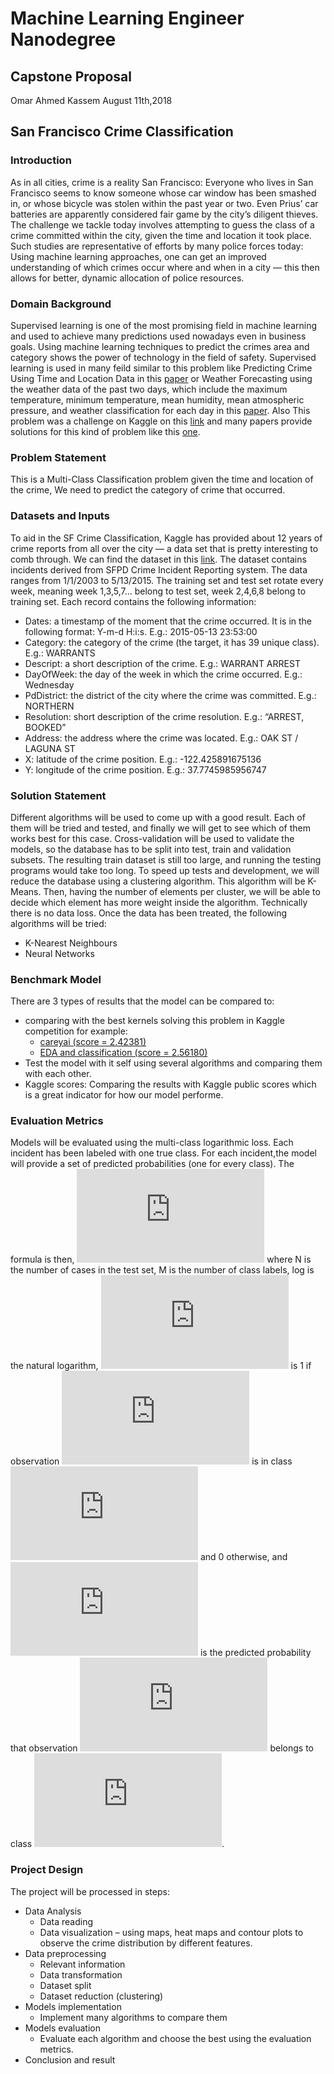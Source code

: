 # Machine Learning Engineer Nanodegree
## Capstone Proposal
Omar Ahmed Kassem
August 11th,2018

## San Francisco Crime Classification

### Introduction

As in all cities, crime is a reality San Francisco: Everyone who lives in San Francisco seems to know someone whose car window has been smashed in, or whose bicycle was stolen within the past year or two. Even Prius’ car batteries are apparently considered fair game by the city’s diligent thieves. The challenge we tackle today involves attempting to guess the class of a crime committed within the city, given the time and location it took place. Such studies are representative of efforts by many police forces today: Using machine learning approaches, one can get an improved understanding of which crimes occur where and when in a city — this then allows for better, dynamic allocation of police resources.

### Domain Background

Supervised learning is one of the most promising field in machine learning and used to achieve many predictions used nowadays even in business goals. Using machine learning techniques to predict the crimes area and category shows the power of technology in the field of safety.
Supervised learning is used in many feild similar to this problem like Predicting Crime Using Time and Location Data in this [paper](http://dspace.bracu.ac.bd/xmlui/bitstream/handle/10361/8197/15141009_CSE.pdf?sequence=1&isAllowed=y) or Weather Forecasting using the weather data of the past two days, which include the maximum temperature, minimum temperature, mean humidity, mean atmospheric pressure, and weather classification for each day in this [paper](http://cs229.stanford.edu/proj2016/report/HolmstromLiuVo-MachineLearningAppliedToWeatherForecasting-report.pdf). 
Also This problem was a challenge on Kaggle on this [link](https://www.kaggle.com/c/sf-crime) and many papers provide solutions for this kind of problem like this [one](https://upcommons.upc.edu/bitstream/handle/2117/96580/MACHINE%20LEARNING%20APPLIED%20TO%20CRIME%20PREDICTION.pdf).

### Problem Statement

This is a Multi-Class Classification problem given the time and location of the crime, We need to predict the category of crime that occurred.

### Datasets and Inputs

To aid in the SF Crime Classification, Kaggle has provided about 12 years of crime reports from all over the city — a data set that is pretty interesting to comb through. We can find the dataset in this [link](https://www.kaggle.com/c/sf-crime/data).
The dataset contains incidents derived from SFPD Crime Incident Reporting system. The data ranges from 1/1/2003 to 5/13/2015. The training set and test set rotate every week, meaning week 1,3,5,7... belong to test set, week 2,4,6,8 belong to training set. 
Each record contains the following information:
- Dates: a timestamp of the moment that the crime occurred. It is in the following format:
Y-m-d H:i:s. E.g.: 2015-05-13 23:53:00
- Category: the category of the crime (the target, it has 39 unique class). E.g.: WARRANTS
- Descript: a short description of the crime. E.g.: WARRANT ARREST
- DayOfWeek: the day of the week in which the crime occurred. E.g.: Wednesday
- PdDistrict: the district of the city where the crime was committed. E.g.: NORTHERN
- Resolution: short description of the crime resolution. E.g.: “ARREST, BOOKED”
- Address: the address where the crime was located. E.g.: OAK ST / LAGUNA ST
- X: latitude of the crime position. E.g.: -122.425891675136
- Y: longitude of the crime position. E.g.: 37.7745985956747

### Solution Statement

Different algorithms will be used to come up with a good result. Each of them will be tried and tested, and finally we will get to see which of them works best for this case.
Cross-validation will be used to validate the models, so the database has to be split into test, train and validation subsets. The resulting train dataset is still too large, and running the testing programs would take too long. To speed up tests and development, we will reduce the database using a clustering algorithm. This algorithm will be K-Means. Then, having the number of elements per cluster, we will be able to decide which element has more weight inside the algorithm. Technically there is no data loss.
Once the data has been treated, the following algorithms will be tried:
- K-Nearest Neighbours
- Neural Networks

### Benchmark Model

There are 3 types of results that the model can be compared to:
- comparing with the best kernels solving this problem in Kaggle competition for example:
	- [careyai (score = 2.42381)](https://www.kaggle.com/careyai/san-fran-crime)
	- [EDA and classification (score = 2.56180)](https://www.kaggle.com/vivekyadav/sfo-rmd-kaggle)
- Test the model with it self using several algorithms and comparing them with each other.
- Kaggle scores: Comparing the results with Kaggle public scores which is a great indicator for how our model performe.

### Evaluation Metrics

Models will be evaluated using the multi-class logarithmic loss. Each incident has been labeled with one true class. For each incident,the model will provide a set of predicted probabilities (one for every class). The formula is then, ![log loss](http://latex.codecogs.com/gif.latex?logloss%20%3D%20-%20%5Cfrac%7B1%7D%7BN%7D%20%5Csum_%7Bi%3D1%7D%5E%7BN%7D%5Csum_%7Bj%3D1%7D%5E%7BM%7D%20y_%7Bij%7D%20log%28P_%7Bij%7D%29) where N is the number of cases in the test set, M is the number of class labels, log is the natural logarithm, ![y_ij](http://latex.codecogs.com/gif.latex?y_%7Bij%7D) is 1 if observation ![i](http://latex.codecogs.com/gif.latex?i) is in class ![j](http://latex.codecogs.com/gif.latex?j) and 0 otherwise, and ![p_ij](http://latex.codecogs.com/gif.latex?p_%7Bij%7D) is the predicted probability that observation ![i](http://latex.codecogs.com/gif.latex?i) belongs to class ![j](http://latex.codecogs.com/gif.latex?j).

### Project Design

The project will be processed in steps:
- Data Analysis
	- Data reading
	- Data visualization – using maps, heat maps and contour plots to observe the crime distribution by different features. 
- Data preprocessing
	- Relevant information 
	- Data transformation
	- Dataset split
	- Dataset reduction (clustering)
- Models implementation
	- Implement many algorithms to compare them
- Models evaluation
	- Evaluate each algorithm and choose the best using the evaluation metrics.
- Conclusion and result
